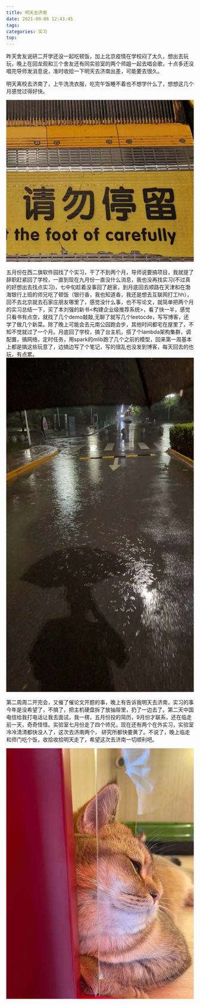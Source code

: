 ```yaml
---
title: 明天去济南
date: 2021-09-08 12:43:45
tags: 
categories: 实习
top:
---
```


​		昨天舍友说研二开学还没一起吃顿饭，加上北京疫情在学校闷了太久，想出去玩玩，晚上在回龙观和三个舍友还有同实验室的两个师姐一起去唱会歌，十点多还没唱完导师发消息说，准时收拾一下明天去济南出差，可能要去很久。

<!--more-->

​		明天离校去济南了，上午洗洗衣服，吃完午饭睡不着也不想学什么了，想想这几个月感觉过得好快。

![](../images/5.jpg)

​		五月份在西二旗软件园找了个实习，干了不到两个月，导师说要搞项目，我就提了辞职赶紧回了学校，一直到现在九月份一直没什么消息，我也没再找实习(不过真的好想出去找点实习)，七中旬趁着没事回了趟家，到月底回去顺路在天津和在渤海银行上班的师兄吃了顿饭（银行香，我也知道香，我还是想去互联网打工hh），回不去北京就去石家庄朋友哪里了，感觉没什么事，也不写论文，就简单把两个月的实习总结一下，买了本刘强的新书<构建企业级推荐系统>，看了快一半，感觉只看书有点空，就找了几个demo敲敲,无聊了就写几个leetocde，写写博客，还学了做几个新菜。除了晚上可能会去元南公园跑会步，其他时间都宅在屋里了，不知不觉就过了一个月。月底回了学校，搞了台主机，搭了个lambda架构集群，调配置，搞网络，定时任务，用spark的mlib跑了几个之前的模型，回来第一周基本上都是搞这些玩意了，边搞边写了个笔记，写的很乱也没发到博客，每天回去的也玩，有点累。![](../images/7.jpg)

​		第二周周二开完会，又催了催论文开题的事，晚上有告诉我明天去济南，实习的事今年是没希望了，不搞了，把主机硬盘拆了放抽屉里，扔了一边去了。第二天中国电信给我打电话让我去面试，我一楞，五月份投的简历，9月份才联系，还在临走前一天，奇奇怪怪。实验室七月份走了四个师兄，现在还有两个在外实习，实验室冷冷清清都快没人了，这次去济南两个， 研究所都快要黄了。不说了，晚上临走和师门吃个饭，收拾收拾明天走了，希望这次去济南一切顺利吧。

![](../images/6.jpg)